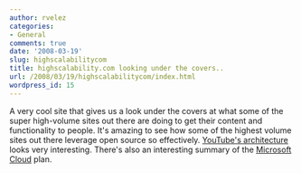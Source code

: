 ```yaml
---
author: rvelez
categories:
- General
comments: true
date: '2008-03-19'
slug: highscalabilitycom
title: highscalability.com looking under the covers..
url: /2008/03/19/highscalabilitycom/index.html
wordpress_id: 15
---
```



A very cool site that gives us a look under the covers at what some of the super high-volume sites out there are doing to get their content and functionality to people. It's amazing to see how some of the highest volume sites out there leverage open source so effectively. [YouTube's architecture](http://highscalability.com/youtube-architecture) looks very interesting. There's also an interesting summary of the [Microsoft Cloud](http://highscalability.com/microsofts-new-database-cloud-ready-rumble-amazon) plan.
